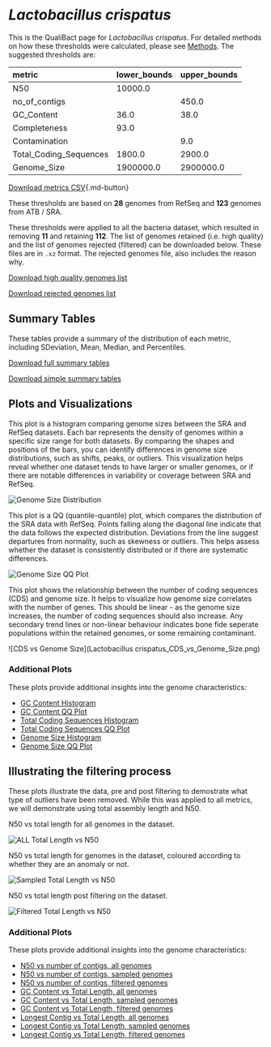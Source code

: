 # *Lactobacillus crispatus*

This is the QualiBact page for *Lactobacillus crispatus*. For detailed methods on how these thresholds were calculated, please see [Methods](../../methods.md).
The suggested thresholds are: 

| metric                 | lower_bounds   | upper_bounds   |
|:-----------------------|:---------------|:---------------|
| N50                    | 10000.0        |                |
| no_of_contigs          |                | 450.0          |
| GC_Content             | 36.0           | 38.0           |
| Completeness           | 93.0           |                |
| Contamination          |                | 9.0            |
| Total_Coding_Sequences | 1800.0         | 2900.0         |
| Genome_Size            | 1900000.0      | 2900000.0      |

[Download metrics CSV](Lactobacillus_crispatus_metrics.csv){.md-button}


These thresholds are based on **28** genomes from RefSeq and **123** genomes from ATB / SRA.

These thresholds were applied to all the bacteria dataset, which resulted in removing **11** and retaining **112**.
The list of genomes retained (i.e. high quality) and the list of genomes rejected (filtered) can be downloaded below. These files are in `.xz` format. The rejected genomes file, also includes the reason why.

[Download high quality genomes list](Lactobacillus_crispatus_high_quality_genomes.csv.xz)


[Download rejected genomes list](Lactobacillus_crispatus_filtered_out_genomes.csv.xz)



## Summary Tables
These tables provide a summary of the distribution of each metric, including SDeviation, Mean, Median, and Percentiles.

[Download full summary tables](summary.csv)

[Download simple summary tables](selected_summary.csv)

## Plots and Visualizations

This plot is a histogram comparing genome sizes between the SRA and RefSeq datasets. Each bar represents the density of genomes within a specific size range for both datasets. By comparing the shapes and positions of the bars, you can identify differences in genome size distributions, such as shifts, peaks, or outliers. This visualization helps reveal whether one dataset tends to have larger or smaller genomes, or if there are notable differences in variability or coverage between SRA and RefSeq.

![Genome Size Distribution](Genome_Size_refseq_histogram_kde.png)

This plot is a QQ (quantile-quantile) plot, which compares the distribution of the SRA data with RefSeq. Points falling along the diagonal line indicate that the data follows the expected distribution. Deviations from the line suggest departures from normality, such as skewness or outliers. This helps assess whether the dataset is consistently distributed or if there are systematic differences.

![Genome Size QQ Plot](Genome_Size_refseq_qqplot.png)

This plot shows the relationship between the number of coding sequences (CDS) and genome size. It helps to visualize how genome size correlates with the number of genes. This should be linear - as the genome size increases, the number of coding sequences should also increase. Any secondary trend lines or non-linear behaviour indicates bone fide seperate populations within the retained genomes, or some remaining contaminant. 

![CDS vs Genome Size](Lactobacillus crispatus_CDS_vs_Genome_Size.png)

### Additional Plots

These plots provide additional insights into the genome characteristics:

- [GC Content Histogram](GC_Content_refseq_histogram_kde.png)
- [GC Content QQ Plot](GC_Content_refseq_qqplot.png)
- [Total Coding Sequences Histogram](Total_Coding_Sequences_refseq_histogram_kde.png)
- [Total Coding Sequences QQ Plot](Total_Coding_Sequences_refseq_qqplot.png)
- [Genome Size Histogram](Genome_Size_refseq_histogram_kde.png)
- [Genome Size QQ Plot](Genome_Size_refseq_qqplot.png)
## Illustrating the filtering process
These plots illustrate the data, pre and post filtering to demostrate what type of outliers have been removed. While this was applied to all metrics, we will demonstrate using total assembly length and N50.

N50 vs total length for all genomes in the dataset.

![ALL Total Length vs N50](Lactobacillus_crispatus_all_total_length_N50.png)

N50 vs total length for genomes in the dataset, coloured according to whether they are an anomaly or not.

![Sampled Total Length vs N50](Lactobacillus_crispatus_sample_total_length_N50.png)

N50 vs total length post filtering on the dataset.

![Filtered Total Length vs N50](Lactobacillus_crispatus_filt_total_length_N50.png)

### Additional Plots

These plots provide additional insights into the genome characteristics:

- [N50 vs number of contigs, all genomes](Lactobacillus_crispatus_all_N50_number.png)
- [N50 vs number of contigs, sampled genomes](Lactobacillus_crispatus_sample_N50_number.png)
- [N50 vs number of contigs, filtered genomes](Lactobacillus_crispatus_filt_N50_number.png)
- [GC Content vs Total Length, all genomes](Lactobacillus_crispatus_all_total_length_GC_Content.png)
- [GC Content vs Total Length, sampled genomes](Lactobacillus_crispatus_sample_total_length_GC_Content.png)
- [GC Content vs Total Length, filtered genomes](Lactobacillus_crispatus_filt_total_length_GC_Content.png)
- [Longest Contig vs Total Length, all genomes](Lactobacillus_crispatus_all_total_length_longest.png)
- [Longest Contig vs Total Length, sampled genomes](Lactobacillus_crispatus_sample_total_length_longest.png)
- [Longest Contig vs Total Length, filtered genomes](Lactobacillus_crispatus_filt_total_length_longest.png)
